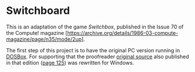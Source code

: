 # Switchboard

This is an adaptation of the game *Switchbox*, published in the Issue 70 of the Compute! magazine [https://archive.org/details/1986-03-compute-magazine/page/n35/mode/2up].

The first step of this project is to have the original PC version running in [DOSBox](https://sourceforge.net/projects/dosbox/). For supporting that the proofreader [original source](PROOFRDR.BAS) also published in that edition ([page 125](https://archive.org/details/1986-03-compute-magazine/page/n125/mode/2up)) was rewritten for Windows.